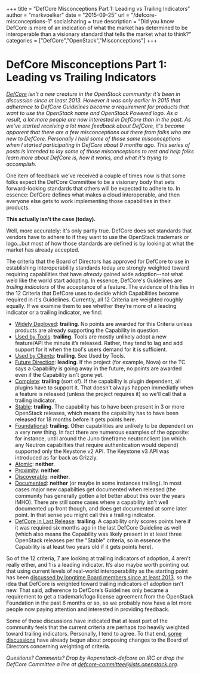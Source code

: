 +++
title = "DefCore Misconceptions Part 1: Leading vs Trailing Indicators"
author = "markvoelker"
date = "2015-09-25"
url = "/defcore-misconceptions-1"
socialsharing = true
description = "Did you know DefCore is more of an indication of what the market has determined to be interoperable than a visionary standard that tells the market what to think?"
categories = ["DefCore","OpenStack","Misconceptions"]
+++

DefCore Misconceptions Part 1: Leading vs Trailing Indicators
=============================================================

*[DefCore](https://wiki.openstack.org/wiki/DefCore) isn't a new 
creature in the OpenStack community: it's been in
discussion since at least 2013.  However it was only earlier in 2015
that adherance to DefCore Guidelines became a requirement for products
that want to use the OpenStack name and OpenStack Powered logo.  As a
result, a lot more people are now interested in DefCore than in the
past.  As we've started receiving a lot more feedback about DefCore,
it's become apparent that there are a few misconceptions out there from
folks who are new to DefCore.  Personally I held some of those same
misconceptions when I started participating in DefCore about 9 months
ago.  This series of posts is intended to lay some of those
misconceptions to rest and help folks learn more about DefCore is, how
it works, and what it's trying to accomplish.*

One item of feedback we've received a couple of times now is that some
folks expect the DefCore Committee to be a visionary body that sets
forward-looking standards that others will be expected to adhere to.  In
essence: DefCore defines what makes a cloud interoperable, and then
everyone else gets to work implementing those capabilities in their
products. 

**This actually isn't the case (today).**

Well, more accurately: it's only partly true.  DefCore does set standards
that vendors have to adhere to if they want to use the OpenStack
trademark or logo...but most of how those standards are defined is by
looking at what the market has already accepted.

The criteria that the Board of Directors has approved for DefCore to use
in establishing interoperability standards today are strongly weighted
toward requiring capabilities that have *already* gained wide
adoption--not what we’d like the world start adopting.  In essence,
DefCore's Guidelines are *trailing indicators* of the acceptance of a
feature.  The evidence of this lies in the 12 Criteria that DefCore uses
to decide which Capabilities become required in it's Guidelines.
Currently, all 12 Criteria are weighted roughly equally.  If we examine
them to see whether they're more of a leading indicator or a trailing
indicator, we find:

* [Widely Deployed](http://git.openstack.org/cgit/openstack/defcore/tree/doc/source/process/CoreCriteria.rst#n40): **trailing**.  No points are awarded for this
  Criteria unless products are already supporting the Capability in
  question.
* [Used by Tools](http://git.openstack.org/cgit/openstack/defcore/tree/doc/source/process/CoreCriteria.rst#n44): **trailing**.  Tools are mostly unlikely adopt a new
  feature/API the minute it’s released.  Rather, they tend to lag and
  add support for it when the tool's users demand for it is sufficient.
* [Used by Clients](http://git.openstack.org/cgit/openstack/defcore/tree/doc/source/process/CoreCriteria.rst#n48): **trailing**.  See Used by Tools.
* [Future Direction](http://git.openstack.org/cgit/openstack/defcore/tree/doc/source/process/CoreCriteria.rst#n54): **leading**.  If the project (for example, Nova) or
  the TC says a Capability is going away in the future, no points are
  awarded even if the Capability isn't gone yet.
* [Complete](http://git.openstack.org/cgit/openstack/defcore/tree/doc/source/process/CoreCriteria.rst#n61): **trailing** (sort of).  If the capability is plugin dependent,
  all plugins have to support it.  That doesn't always happen immediatly
  when a feature is released (unless the project requires it) so we'll
  call that a trailing indicator.  
* [Stable](http://git.openstack.org/cgit/openstack/defcore/tree/doc/source/process/CoreCriteria.rst#n58): **trailing**.  The capability has to have been present in 3 or
  more OpenStack releases, which means the capability has to have been
  released for 18 months before it gets points here.
* [Foundational](http://git.openstack.org/cgit/openstack/defcore/tree/doc/source/process/CoreCriteria.rst#n84): **trailing**.  Other capabilities are unlikely to
  be dependent on a very new thing.  In fact there are numerous examples
  of the opposite: for instance, until around the Juno timeframe
  neutronclient (on which any Neutron capabilties that require
  authentication would depend) supported only the Keystone v2 API.  The
  Keystone v3 API was introduced as far back as Grizzly.
* [Atomic](http://git.openstack.org/cgit/openstack/defcore/tree/doc/source/process/CoreCriteria.rst#n87): **neither**.  
* [Proximity](http://git.openstack.org/cgit/openstack/defcore/tree/doc/source/process/CoreCriteria.rst#n90): **neither**.
* [Discoverable](http://git.openstack.org/cgit/openstack/defcore/tree/doc/source/process/CoreCriteria.rst#n70): **neither**.
* [Documented](http://git.openstack.org/cgit/openstack/defcore/tree/doc/source/process/CoreCriteria.rst#n73): **neither** (or maybe in some instances trailing).  In
  most cases major new capabilties get documented when released (the
  community has generally gotten a lot better about this over the years
  IMHO).  There are still some cases where a capability isn't well
  documented up front though, and does get documented at some later
  point.  In that sense you might call this a trailing indicator.  
* [DefCore in Last Release](http://git.openstack.org/cgit/openstack/defcore/tree/doc/source/process/CoreCriteria.rst#n77): **trailing**.  A capability only scores
  points here if it was required six months ago in the last DefCore
  Guideline as well (which also means the Capability was likely present in at
  least three OpenStack releases per the "Stable" criteria, so in
  essence the Capability is at least two years old if it gets points
  here).

So of the 12 criteria, 7 are looking at trailing indicators of adoption,
4 aren’t really either, and 1 is a leading indicator.  It’s
also maybe worth pointing out that using current levels of real-world
interoperability as the starting point has been [discussed by longtime
Board members since at least 2013](https://blogs.gnome.org/markmc/2013/10/30/openstack-core-and-interoperability/),
so the idea that DefCore is weighted toward trailing indicators of 
adoption isn't new.  That said, adherence to DefCore’s Guidelines only
became a requirement to get a trademark/logo license agreement from the
OpenStack Foundation in the past 6 months or so, so we probably now have
a lot more people now paying attention and interested in providing feedback.  

Some of those discussions have indicated that at least part of the
community feels that the current criteria are perhaps *too* heavily
weighted toward trailing indicators.  Personally, I tend to agree.  To
that end, [some](https://review.openstack.org/226978)
[discussions](https://review.openstack.org/226980) have already begun
about proposing changes to the Board of Directors concerning weighting of
criteria.

*Questions?  Comments?  Drop by #openstack-defcore on IRC or drop the
DefCore Committee a line at
[defcore-committee@lists.openstack.org](mailto:defcore-committee@lists.openstack.org).*
